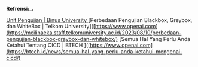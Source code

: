 **Refrensi:_.**

[Unit Pengujian | Binus University ]([https://www.openai.com](https://sis.binus.ac.id/2016/12/16/unit-pengujian/)https://sis.binus.ac.id/2016/12/16/unit-pengujian/)
[Perbedaan Pengujian Blackbox, Greybox, dan WhiteBox | Telkom University]([https://www.openai.com](https://meilinaeka.staff.telkomuniversity.ac.id/2023/08/10/perbedaan-pengujian-blackbox-graybox-dan-whitebox/)
[Semua Hal Yang Perlu Anda Ketahui Tentang CICD | BTECH ]([https://www.openai.com](https://btech.id/news/semua-hal-yang-perlu-anda-ketahui-mengenai-cicd/)
